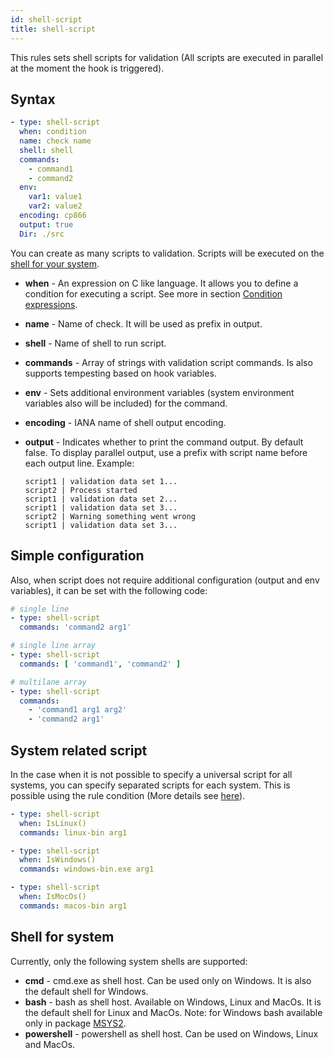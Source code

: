 ```yaml
---
id: shell-script
title: shell-script
---
```


This rules sets shell scripts for validation (All scripts are executed in parallel
at the moment the hook is triggered).

## Syntax

``` yaml
- type: shell-script
  when: condition
  name: check name
  shell: shell
  commands:
    - command1
    - command2
  env:
    var1: value1
    var2: value2
  encoding: cp866
  output: true
  Dir: ./src
```

You can create as many scripts to validation. Scripts will be executed on the
[shell for your system](#shell-for-system).

- **when** - An expression on C like language. It allows you to define a condition
  for executing a script. See more in section [Condition expressions](../expressions.md).
- **name** - Name of check. It will be used as prefix in output.
- **shell** - Name of shell to run script.
- **commands** - Array of strings with validation script commands. Is also supports
  tempesting based on hook variables.
- **env** - Sets additional environment variables (system environment variables
  also will be included)  for the command.
- **encoding** - IANA name of shell output encoding.
- **output** - Indicates whether to print the command output. By default false.
  To display parallel output, use a prefix with script name before each output line.
  Example:

  ``` text
  script1 | validation data set 1...
  script2 | Process started
  script1 | validation data set 2...
  script1 | validation data set 3...
  script2 | Warning something went wrong
  script1 | validation data set 3...
  ```

## Simple configuration

Also, when script does not require additional configuration (output and env variables),
it can be set with the following code:

```yaml
# single line
- type: shell-script
  commands: 'command2 arg1'

# single line array
- type: shell-script
  commands: [ 'command1', 'command2' ]

# multilane array
- type: shell-script
  commands:
    - 'command1 arg1 arg2'
    - 'command2 arg1'
```

## System related script

In the case when it is not possible to specify a universal script for all systems,
you can specify separated scripts for each system. This is possible using
the rule condition (More details see [here](./../expressions.md)).

```yaml
- type: shell-script
  when: IsLinux()
  commands: linux-bin arg1

- type: shell-script
  when: IsWindows()
  commands: windows-bin.exe arg1

- type: shell-script
  when: IsMocOs()
  commands: macos-bin arg1
```

## Shell for system

Currently, only the following system shells are supported:

- **cmd** - cmd.exe as shell host. Can be used only on Windows.
  It is also the default shell for Windows.
- **bash** - bash as shell host. Available on Windows, Linux and
  MacOs. It is the default shell for Linux and MacOs. Note: for Windows bash available
  only in package [MSYS2](https://www.msys2.org/).
- **powershell** - powershell as shell host. Can be used on Windows,
  Linux and MacOs.
